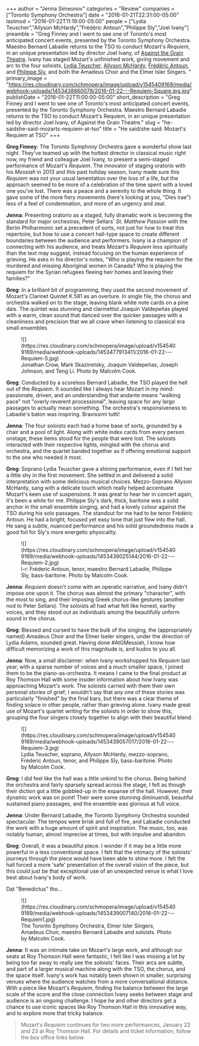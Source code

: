 +++
author = "Jenna Simeonov"
categories = "Review"
companies = ["Toronto Symphony Orchestra"]
date = "2016-01-21T22:31:00-05:00"
lastmod = "2016-01-22T11:19:00-05:00"
people = ["Lydia Teuscher","Allyson McHardy","Frédéric Antoun","Philippe Sly","Joel Ivany"]
preamble = "Greg Finney and I went to see one of Toronto's most anticipated concert events, presented by the Toronto Symphony Orchestra. Maestro Bernard Labadie returns to the TSO to conduct Mozart's *Requiem*, in an unique presentation led by director Joel Ivany, of [Against the Grain Theatre](/scene/companies/against-the-grain-theatre/). Ivany has staged Mozart's unfinished work, giving movement and arc to the four soloists, [Lydia Teuscher](/scene/people/lydia-teuscher/), [Allyson McHardy](/scene/people/allyson-mchardy/), [Frédéric Antoun](/scene/people/frederic-antoun/), and [Philippe Sly](/scene/people/philippe-sly/), and both the Amadeus Choir and the Elmer Isler Singers. "
primary_image = "https://res.cloudinary.com/schmopera/image/upload/v1545409169/media/webhook-uploads/1453438860078/2016-01-22---Requiem-Square.jpg.jpg"
publishDate = "2016-01-22T11:00:00-05:00"
short_description = "Greg Finney and I went to see one of Toronto&#039;s most anticipated concert events, presented by the Toronto Symphony Orchestra. Maestro Bernard Labadie returns to the TSO to conduct Mozart&#039;s Requiem, in an unique presentation led by director Joel Ivany, of Against the Grain Theatre."
slug = "he-saidshe-said-mozarts-requiem-at-tso"
title = "He said/she said: Mozart&#039;s Requiem at TSO"
+++

**Greg Finney**: The Toronto Symphony Orchestra gave a wonderful show last night. They've teamed up with the hottest director in classical music right now, my friend and colleague Joel Ivany, to present a semi-staged performance of Mozart's *Requiem*. The innovator of staging oratorio with his *Messiah* in 2013 and this past holiday season, Ivany made sure this *Requiem* was not your usual lamentation over the loss of a life, but the approach seemed to be more of a celebration of the time spent with a loved one you've lost. There was a peace and a serenity to the whole thing. It gave some of the more fiery movements (here's looking at you, "Dies irae") less of a feel of condemnation, and more of an urgency and zeal.

**Jenna**: Presenting oratorio as a staged, fully dramatic work is becoming the standard for major orchestras; Peter Sellars' *St. Matthew Passion* with the Berlin Philharmonic set a precedent of sorts, not just for how to treat this repertoire, but how to use a concert hall-type space to create different boundaries between the audience and performers. Ivany is a champion of connecting with his audience, and treats Mozart's *Requiem* less spiritually than the text may suggest, instead focusing on the human experience of grieving. He asks in his director's notes, "Who is playing the requiem for the murdered and missing Aboriginal women in Canada? Who is playing the requiem for the Syrian refugees fleeing heir homes and leaving their families?"

**Greg**: In a brilliant bit of programming, they used the second movement of Mozart's Clarinet Quintet K.581 as an overture. In single file, the chorus and orchestra walked on to the stage, leaving blank white note cards on a pine dais. The quintet was stunning and clarinettist Joaquin Valdepeñas played with a warm, clean sound that danced over the quicker passages with a cleanliness and precision that we all crave when listening to classical era small ensembles. 

<figure data-type="image">![](https://res.cloudinary.com/schmopera/image/upload/v1545409169/media/webhook-uploads/1453477913411/2016-01-22---Requiem-5.jpg)
<figcaption>Jonathan Crow, Mark Skazinetsky, Joaquin Valdepeñas, Joseph Johnson, and Teng Li. Photo by Malcolm Cook.</figcaption>
</figure>

**Greg**: Conducted by a scoreless Bernard Labadie, the TSO played the hell out of the *Requiem*. It sounded like I always hear Mozart in my mind: passionate, driven, and an understanding that andante means "walking pace" not "overly reverent processional", leaving space for any largo passages to actually mean something. The orchestra's responsiveness to Labadie's baton was inspiring. Bravissimi tutti!

**Jenna**: The four soloists each had a home base of sorts, grounded by a chair and a pool of light. Along with white index cards from every person onstage, these items stood for the people that were lost. The soloists interacted with their respective lights, mingled with the chorus and orchestra, and the quartet banded together as if offering emotional support to the one who needed it most.

**Greg**: Soprano Lydia Teuscher gave a shining performance, even if I felt her a little shy in the first movement. She settled in and delivered a solid interpretation with some delicious musical choices. Mezzo-Soprano Allyson McHardy, sang with a delicate touch which really helped accentuate Mozart's keen use of suspensions. It was great to hear her in concert again, it's been a while for me. Philippe Sly's dark, thick, baritone was a solid anchor in the small ensemble singing, and had a lovely colour against the TSO during his solo passages. The standout for me had to be tenor Frédéric Antoun. He had a bright, focused yet easy tone that just flew into the hall. He sang a subtle, nuanced performance and his solid groundedness made a good foil for Sly's more energetic physicality.

<figure data-type="image">
![](https://res.cloudinary.com/schmopera/image/upload/v1545409169/media/webhook-uploads/1453439025144/2016-01-22---Requiem-2.jpg)
<figcaption>l-r: Fréderic Antoun, tenor, maestro Bernard Labadie, Philippe Sly, bass-baritone. Photo by Malcolm Cook.</figcaption>
</figure>

**Jenna**: *Requiem* doesn't come with an operatic narrative, and Ivany didn't impose one upon it. The chorus was almost the primary "character", with the most to sing, and their imposing Greek chorus-like gestures (another nod to Peter Sellars). The soloists all had what felt like honest, earthy voices, and they stood out as individuals among the beautifully unform sound in the chorus.

**Greg**: Blessed and cursed to have the bulk of the singing, the (appropriately named) Amadeus Choir and the Elmer Iseler singers, under the direction of Lydia Adams, sounded great. Having done #AtGMessiah, I know how difficult memorizing a work of this magnitude is, and kudos to you all.

**Jenna**: Now, a small disclaimer: when Ivany workshopped his *Requiem* last year, with a sparse number of voices and a much smaller space, I joined them to be the piano-as-orchestra. It means I came to the final product at Roy Thomson Hall with some insider information about how Ivany was approaching Mozart's work. The soloists carried with them their own personal stories of grief; I wouldn't say that any one of these stories was particularly "finished" by the final bars, but there was a clear theme of finding solace in other people, rather than grieving alone. Ivany made great use of Mozart's quartet writing for the soloists in order to show this, grouping the four singers closely together to align with their beautiful blend.

<figure data-type="image">
![](https://res.cloudinary.com/schmopera/image/upload/v1545409169/media/webhook-uploads/1453439057017/2016-01-22---Requiem-3.jpg)
<figcaption>Lydia Teuscher, soprano, Allyson McHardy, mezzo-soprano, Fréderic Antoun, tenor, and Philippe Sly, bass-baritone. Photo by Malcolm Cook.</figcaption>
</figure>

**Greg**: I did feel like the hall was a little unkind to the chorus. Being behind the orchestra and fairly sparsely spread across the stage, I felt as though their diction got a little gobbled-up in the expanse of the hall. However, their dynamic work was on point! Their were some stunning diminuendi, beautiful sustained piano passages, and the ensemble was glorious at full voice.

**Jenna**: Under Bernard Labadie, the Toronto Symphony Orchestra sounded spectacular. The tempos were brisk and full of fire, and Labadie conducted the work with a huge amount of spirit and inspiration. The music, too, was notably human, almost imprecise at times, but with impulse and abandon.

**Greg**: Overall, it was a beautiful piece. I wonder if it may be a little more powerful in a less conventional space. I felt that the intimacy of the soloists' journeys through the piece would have been able to shine more. I felt the hall forced a more 'safe' presentation of the overall vision of the piece, but this could just be that exceptional use of an unexpected venue is what I love best about Ivany's body of work.

Dat "Benedictus" tho...

<figure data-type="image">
![](https://res.cloudinary.com/schmopera/image/upload/v1545409169/media/webhook-uploads/1453439007140/2016-01-22---Requiem1.jpg)
<figcaption>The Toronto Symphony Orchestra, Elmer Isler Singers, Amadeus Choir, maestro Bernard Labadie and soloists. Photo by Malcolm Cook.</figcaption>
</figure>

**Jenna**: It was an intimate take on Mozart's large work, and although our seats at Roy Thomson Hall were fantastic, I felt like I was missing a lot by being too far away to really see the soloists' faces. Their arcs are subtle, and part of a larger musical machine along with the TSO, the chorus, and the space itself. Ivany's work has notably been shown in smaller, surprising venues where the audience watches from a more conversational distance. With a piece like Mozart's *Requiem*, finding the balance between the large scale of the score and the close connection Ivany seeks between stage and audience is an ongoing challenge. I hope he and other directors get a chance to use iconic spaces like Roy Thomson Hall in this innovative way, and to explore more that tricky balance.

>Mozart's *Requiem* continues for two more performances, January 22 and 23 at Roy Thomson Hall. For details and ticket information, follow the box office links below.
